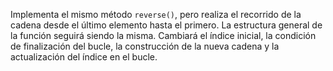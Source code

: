 
Implementa el mismo método `reverse()`, pero realiza el recorrido de la cadena desde el último elemento hasta el primero. La estructura general de la función seguirá siendo la misma. Cambiará el índice inicial, la condición de finalización del bucle, la construcción de la nueva cadena y la actualización del índice en el bucle.
